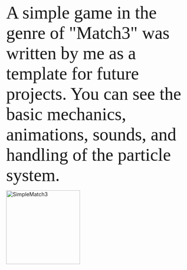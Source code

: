<p><font size="7" face="verdana">A simple game in the genre of "Match3" was written by me as a template for future projects. You can see the basic mechanics, animations, sounds, and handling of the particle system.</font></p>
<img src="https://github.com/uvazaemiy/uvazaemiy/blob/main/SimpleMatch3.gif" width="200" alt="SimpleMatch3">